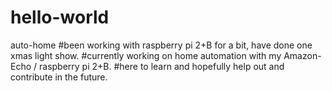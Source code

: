 # hello-world
auto-home
#been working with raspberry pi 2+B for a bit, have done one xmas light show.
#currently working on home automation with my Amazon-Echo / raspberry pi 2+B.
#here to learn and hopefully help out and contribute in the future.
